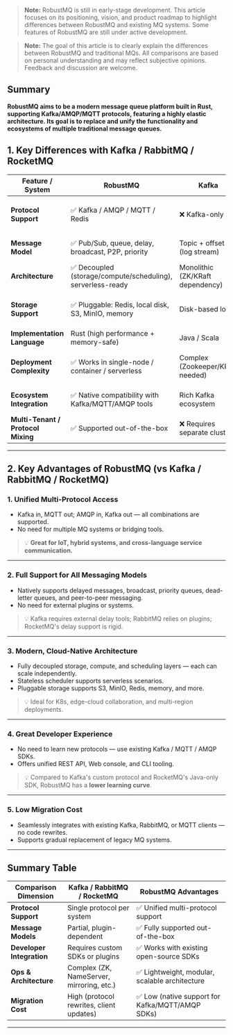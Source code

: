 
> **Note:** RobustMQ is still in early-stage development. This article focuses on its positioning, vision, and product roadmap to highlight differences between RobustMQ and existing MQ systems. Some features of RobustMQ are still under active development.

> **Note:** The goal of this article is to clearly explain the differences between RobustMQ and traditional MQs. All comparisons are based on personal understanding and may reflect subjective opinions. Feedback and discussion are welcome.


## Summary

**RobustMQ aims to be a modern message queue platform built in Rust, supporting Kafka/AMQP/MQTT protocols, featuring a highly elastic architecture. Its goal is to replace and unify the functionality and ecosystems of multiple traditional message queues.**


## 1. Key Differences with Kafka / RabbitMQ / RocketMQ

| Feature / System                   | **RobustMQ**                                               | **Kafka**                        | **RabbitMQ**                  | **RocketMQ**                         |
| ---------------------------------- | ---------------------------------------------------------- | -------------------------------- | ----------------------------- | ------------------------------------ |
| **Protocol Support**               | ✅ Kafka / AMQP / MQTT / Redis                              | ❌ Kafka-only                     | ✅ AMQP, MQTT (via plugin)     | ❌ Custom protocol, partial Kafka SDK |
| **Message Model**                  | ✅ Pub/Sub, queue, delay, broadcast, P2P, priority          | Topic + offset (log stream)      | Pub/Sub, work queues          | Topic, delay, transaction, FIFO      |
| **Architecture**                   | ✅ Decoupled (storage/compute/scheduling), serverless-ready | Monolithic (ZK/KRaft dependency) | Cluster master/slave + mirror | Broker + NameServer                  |
| **Storage Support**                | ✅ Pluggable: Redis, local disk, S3, MinIO, memory          | Disk-based log                   | Memory + disk (Mnesia)        | CommitLog + in-memory dispatch       |
| **Implementation Language**        | Rust (high performance + memory-safe)                      | Java / Scala                     | Erlang                        | Java                                 |
| **Deployment Complexity**          | ✅ Works in single-node / container / serverless            | Complex (Zookeeper/KRaft needed) | Easy but plugin-heavy         | Requires manual NameServer setup     |
| **Ecosystem Integration**          | ✅ Native compatibility with Kafka/MQTT/AMQP tools          | Rich Kafka ecosystem             | Strong AMQP ecosystem         | Limited Kafka compatibility          |
| **Multi-Tenant / Protocol Mixing** | ✅ Supported out-of-the-box                                 | ❌ Requires separate clusters     | ❌ Plugin-based                | ❌ Not supported                      |

---

## 2. Key Advantages of RobustMQ (vs Kafka / RabbitMQ / RocketMQ)

### 1. **Unified Multi-Protocol Access**

* Kafka in, MQTT out; AMQP in, Kafka out — all combinations are supported.
* No need for multiple MQ systems or bridging tools.

> 💡 **Great for IoT, hybrid systems, and cross-language service communication.**

---

### 2. **Full Support for All Messaging Models**

* Natively supports delayed messages, broadcast, priority queues, dead-letter queues, and peer-to-peer messaging.
* No need for external plugins or systems.

> 💡 Kafka requires external delay tools; RabbitMQ relies on plugins; RocketMQ's delay support is rigid.

---

### 3. **Modern, Cloud-Native Architecture**

* Fully decoupled storage, compute, and scheduling layers — each can scale independently.
* Stateless scheduler supports serverless scenarios.
* Pluggable storage supports S3, MinIO, Redis, memory, and more.

> 💡 Ideal for K8s, edge-cloud collaboration, and multi-region deployments.

---

### 4. **Great Developer Experience**

* No need to learn new protocols — use existing Kafka / MQTT / AMQP SDKs.
* Offers unified REST API, Web console, and CLI tooling.

> 💡 Compared to Kafka's custom protocol and RocketMQ's Java-only SDK, RobustMQ has a **lower learning curve**.

---

### 5. **Low Migration Cost**

* Seamlessly integrates with existing Kafka, RabbitMQ, or MQTT clients — no code rewrites.
* Supports gradual replacement of legacy MQ systems.

---

## Summary Table

| Comparison Dimension      | Kafka / RabbitMQ / RocketMQ               | **RobustMQ Advantages**                         |
| ------------------------- | ----------------------------------------- | ----------------------------------------------- |
| **Protocol Support**      | Single protocol per system                | ✅ Unified multi-protocol support                |
| **Message Models**        | Partial, plugin-dependent                 | ✅ Fully supported out-of-the-box                |
| **Developer Integration** | Requires custom SDKs or plugins           | ✅ Works with existing open-source SDKs          |
| **Ops & Architecture**    | Complex (ZK, NameServer, mirroring, etc.) | ✅ Lightweight, modular, scalable architecture   |
| **Migration Cost**        | High (protocol rewrites, client updates)  | ✅ Low (native support for Kafka/MQTT/AMQP SDKs) |

---